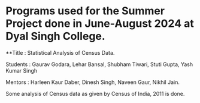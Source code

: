 # Programs used for the Summer Project done in June-August 2024 at Dyal Singh College. 

**Title : Statistical Analysis of Census Data.

Students : Gaurav Godara, Lehar Bansal, Shubham Tiwari, Stuti Gupta, Yash Kumar Singh 

Mentors : Harleen Kaur Daber, Dinesh Singh, Naveen Gaur, Nikhil Jain. 

Some analysis of Census data as given by Census of India, 2011 is done. 
